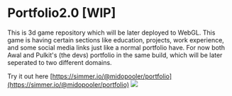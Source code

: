 # Portfolio2.0 [WIP]
This is 3d game repository which will be later deployed to WebGL. 
This game is having certain sections like education, projects, work experience, and some social media links just like a normal portfolio have. 
For now both Awal and Pulkit's (the devs) portfolio in the same build, which will be later seperated to two different domains.

Try it out here [https://simmer.io/@midopooler/portfolio](https://simmer.io/@midopooler/portfolio)
![](https://github.com/midopooler/Portfolio2.0/blob/main/Screenshot_1.png)

